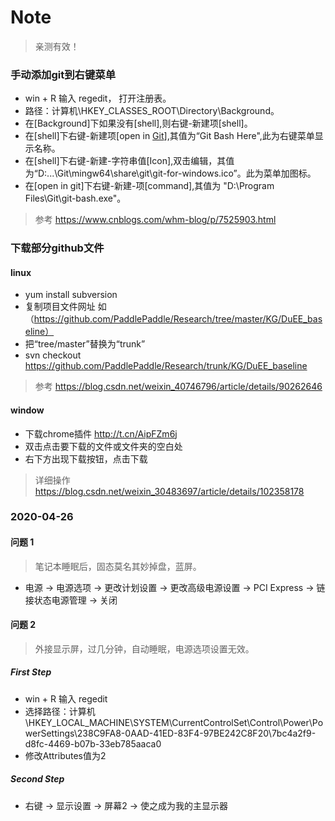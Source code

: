 # Note

> 亲测有效！

### 手动添加git到右键菜单

- win + R 输入 regedit， 打开注册表。
- 路径：计算机\HKEY_CLASSES_ROOT\Directory\Background。
- 在[Background]下如果没有[shell],则右键-新建项[shell]。
- 在[shell]下右键-新建项[open in [Git](http://lib.csdn.net/base/28)],其值为“Git Bash Here",此为右键菜单显示名称。
- 在[shell]下右键-新建-字符串值[Icon],双击编辑，其值为“D:\...\Git\mingw64\share\git\git-for-windows.ico”。此为菜单加图标。
- 在[open in git]下右键-新建-项[command],其值为 "D:\Program Files\Git\git-bash.exe"。

> 参考 https://www.cnblogs.com/whm-blog/p/7525903.html

### 下载部分github文件

#### linux 

- yum install subversion
- 复制项目文件网址 如 （https://github.com/PaddlePaddle/Research/tree/master/KG/DuEE_baseline）
- 把“tree/master”替换为“trunk”
- svn checkout https://github.com/PaddlePaddle/Research/trunk/KG/DuEE_baseline

> 参考 https://blog.csdn.net/weixin_40746796/article/details/90262646

#### window

- 下载chrome插件 http://t.cn/AipFZm6j
- 双击点击要下载的文件或文件夹的空白处
- 右下方出现下载按钮，点击下载

> 详细操作 https://blog.csdn.net/weixin_30483697/article/details/102358178



### 2020-04-26

#### 问题 1

> 笔记本睡眠后，固态莫名其妙掉盘，蓝屏。

- 电源 -> 电源选项 -> 更改计划设置 -> 更改高级电源设置 -> PCI Express -> 链接状态电源管理 -> 关闭

#### 问题 2

> 外接显示屏，过几分钟，自动睡眠，电源选项设置无效。

##### First Step

- win + R 输入 regedit
- 选择路径：计算机\HKEY_LOCAL_MACHINE\SYSTEM\CurrentControlSet\Control\Power\PowerSettings\238C9FA8-0AAD-41ED-83F4-97BE242C8F20\7bc4a2f9-d8fc-4469-b07b-33eb785aaca0 
- 修改Attributes值为2 

##### Second Step

- 右键 -> 显示设置 -> 屏幕2 -> 使之成为我的主显示器